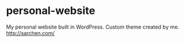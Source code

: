 # personal-website
My personal website built in WordPress.
Custom theme created by me.
http://sarchen.com/
